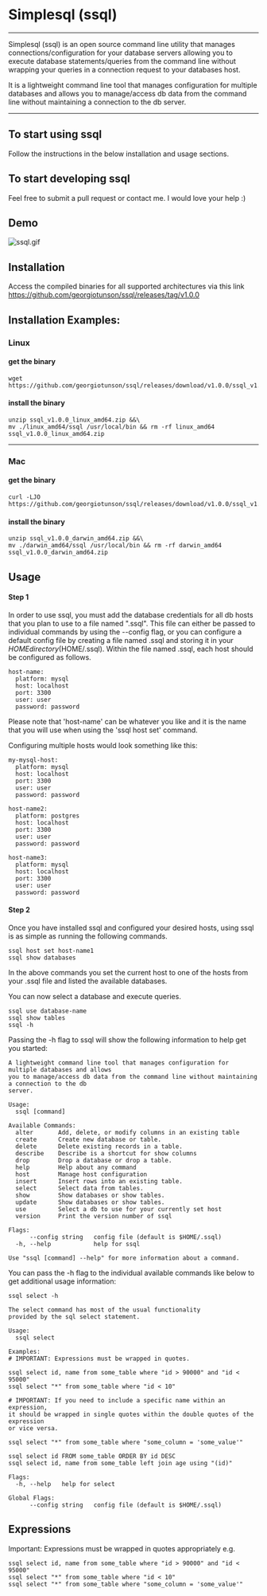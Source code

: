 # Simplesql (ssql)

----
Simplesql (ssql) is an open source command line utility that manages connections/configuration 
for your database servers allowing you to execute database statements/queries from the command 
line without wrapping your queries in a connection request to your databases host.

It is a lightweight command line tool that manages configuration for multiple databases and allows
you to manage/access db data from the command line without maintaining a connection to the db
server.

----

## To start using ssql

Follow the instructions in the below installation and usage sections.

## To start developing ssql

Feel free to submit a pull request or contact me. I would love your help :)

## Demo
![ssql.gif](https://github.com/georgiotunson/ssql/blob/master/ssql.gif)

## Installation

Access the compiled binaries for all supported architectures via this link https://github.com/georgiotunson/ssql/releases/tag/v1.0.0

## Installation Examples: 
### Linux 
#### get the binary
```
wget https://github.com/georgiotunson/ssql/releases/download/v1.0.0/ssql_v1.0.0_linux_amd64.zip
```
#### install the binary 
```
unzip ssql_v1.0.0_linux_amd64.zip &&\
mv ./linux_amd64/ssql /usr/local/bin && rm -rf linux_amd64 ssql_v1.0.0_linux_amd64.zip
```
----
### Mac
#### get the binary
```
curl -LJO https://github.com/georgiotunson/ssql/releases/download/v1.0.0/ssql_v1.0.0_darwin_amd64.zip
```
#### install the binary 
```
unzip ssql_v1.0.0_darwin_amd64.zip &&\
mv ./darwin_amd64/ssql /usr/local/bin && rm -rf darwin_amd64 ssql_v1.0.0_darwin_amd64.zip
```

## Usage

#### Step 1

In order to use ssql, you must add the database credentials for all
db hosts that you plan to use to a file named ".ssql". This file can either
be passed to individual commands by using the --config flag, or you can
configure a default config file by creating a file named .ssql and storing it
in your $HOME directory($HOME/.ssql). Within the file named .ssql, each
host should be configured as follows.
```
host-name:
  platform: mysql
  host: localhost
  port: 3300
  user: user
  password: password
```
Please note that 'host-name' can be whatever you like and it is the name 
that you will use when using the 'ssql host set' command. 

Configuring multiple hosts would look something like this:
``` 
my-mysql-host:
  platform: mysql
  host: localhost
  port: 3300
  user: user
  password: password

host-name2:
  platform: postgres
  host: localhost
  port: 3300
  user: user
  password: password

host-name3:
  platform: mysql
  host: localhost
  port: 3300
  user: user
  password: password
```

#### Step 2
Once you have installed ssql and configured your desired hosts, using ssql is as simple
as running the following commands.
```
ssql host set host-name1
ssql show databases
```
In the above commands you set the current host to one of the hosts from your .ssql file
and listed the available databases.

You can now select a database and execute queries.
``` 
ssql use database-name
ssql show tables
ssql -h
```
Passing the -h flag to ssql will show the following information to help get you started:
```
A lightweight command line tool that manages configuration for multiple databases and allows
you to manage/access db data from the command line without maintaining a connection to the db
server.

Usage:
  ssql [command]

Available Commands:
  alter       Add, delete, or modify columns in an existing table
  create      Create new database or table.
  delete      Delete existing records in a table.
  describe    Describe is a shortcut for show columns
  drop        Drop a database or drop a table.
  help        Help about any command
  host        Manage host configuration
  insert      Insert rows into an existing table.
  select      Select data from tables.
  show        Show databases or show tables.
  update      Show databases or show tables.
  use         Select a db to use for your currently set host
  version     Print the version number of ssql

Flags:
      --config string   config file (default is $HOME/.ssql)
  -h, --help            help for ssql

Use "ssql [command] --help" for more information about a command.
```

You can pass the -h flag to the individual available commands like below to get 
additional usage information:
```
ssql select -h
```
```
The select command has most of the usual functionality
provided by the sql select statement.

Usage:
  ssql select

Examples:
# IMPORTANT: Expressions must be wrapped in quotes.

ssql select id, name from some_table where "id > 90000" and "id < 95000"
ssql select "*" from some_table where "id < 10"

# IMPORTANT: If you need to include a specific name within an expression,
it should be wrapped in single quotes within the double quotes of the expression
or vice versa.

ssql select "*" from some_table where "some_column = 'some_value'"

ssql select id FROM some_table ORDER BY id DESC
ssql select id, name from some_table left join age using "(id)"

Flags:
  -h, --help   help for select

Global Flags:
      --config string   config file (default is $HOME/.ssql)
```

## Expressions
Important: Expressions must be wrapped in quotes appropriately e.g.
```
ssql select id, name from some_table where "id > 90000" and "id < 95000"
ssql select "*" from some_table where "id < 10"
ssql select "*" from some_table where "some_column = 'some_value'"
```
